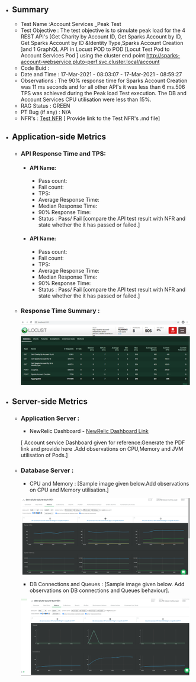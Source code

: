 - ## Summary
    - Test Name :Account Services _Peak Test
    - Test Objective : The test objective is to simulate peak load for the 4 REST API's [Get Charity by Account ID, Get Sparks Account by ID, Get Sparks Account by ID &Identity Type,Sparks Account Creation ]and 1 GraphQL API in Locust POD to POD  [Locut Test Pod to Account Services Pod ] using the cluster end point http://sparks-account-webservice.pluto-perf.svc.cluster.local/account
    - Code Buid :
    - Date and Time : 17-Mar-2021 - 08:03:07 - 17-Mar-2021 - 08:59:27
    - Observations :  The 90% response time for Sparks Account Creation was 11 ms seconds and for all other API's it was less than 6 ms.506 TPS was achieved during the Peak load Test execution. The DB and Account Services CPU utilisation were less than 15%.
    - RAG Status : GREEN
    - PT Bug (if any) : N/A
    - NFR's : [Test NFR](PT_Template_NFR-API.md) [ Provide link to the Test NFR's .md file]
    
 - ## Application-side Metrics
   - ### API Response Time and TPS:
        - #### API Name:
            -  Pass count:
            -  Fail count:
            -  TPS:
            -  Average Response Time:
            -  Median Response Time:
            -  90% Response Time:
            -  Status : Pass/ Fail [compare the API test result with NFR and state whether the it has passed or failed.]
             
        - #### API Name:
            -  Pass count:
            -  Fail count:
            -  TPS:
            -  Average Response Time:
            -  Median Response Time:
            -  90% Response Time:
            -  Status : Pass/ Fail [compare the API test result with NFR and state whether the it has passed or failed.]


      
        
   - ### Response Time Summary :  
        
       ![Response Time - Summary](../images/ResponseTime_Summary_AccountServices_PeakLoad.png) 
       
  - ## Server-side Metrics 

    - ### Application Server  :
       - NewRelic Dashboard - [NewRelic Dashboard Link](https://gorgon.nr-assets.net/image/8a70c53e-1c72-432a-ab30-2ea4da1cb47a?format=PDF) 
       
       [ Account service Dashboard given for reference.Generate the PDF link and provide here .Add observations on CPU,Memory and JVM utilisation of Pods.]
 
    - ### Database Server :
      - CPU and Memory : [Sample image given below.Add observations on CPU and Memory utilisation.]
      
      ![Mongo DB CPU and Memory - Sample Image](../Images/MongoDB_Perf_TestName_BuildNo_CPUandMemory_DateandTime.png)
      
      - DB Connections and Queues : [Sample image given below. Add observations on DB connections and Queues behaviour]. 
     
      ![Mongo DB Connections and Queues - Sample Image](../Images/MongoDB_Perf_TestName_BuildNo_QueuesandConnections_DateandTime.png)
      
   
